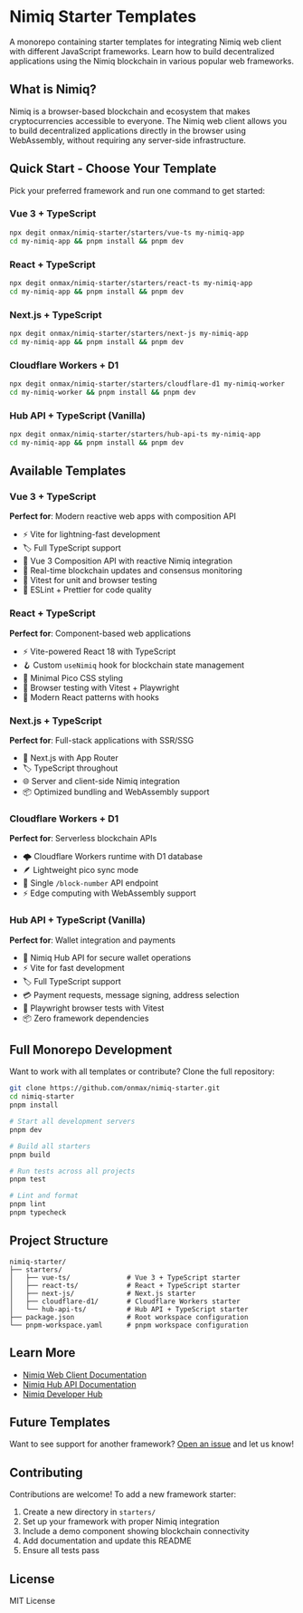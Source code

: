 # Nimiq Starter Templates

A monorepo containing starter templates for integrating Nimiq web client with different JavaScript frameworks. Learn how to build decentralized applications using the Nimiq blockchain in various popular web frameworks.

## What is Nimiq?

Nimiq is a browser-based blockchain and ecosystem that makes cryptocurrencies accessible to everyone. The Nimiq web client allows you to build decentralized applications directly in the browser using WebAssembly, without requiring any server-side infrastructure.

## Quick Start - Choose Your Template

Pick your preferred framework and run one command to get started:

### Vue 3 + TypeScript
```bash
npx degit onmax/nimiq-starter/starters/vue-ts my-nimiq-app
cd my-nimiq-app && pnpm install && pnpm dev
```

### React + TypeScript
```bash
npx degit onmax/nimiq-starter/starters/react-ts my-nimiq-app
cd my-nimiq-app && pnpm install && pnpm dev
```

### Next.js + TypeScript
```bash
npx degit onmax/nimiq-starter/starters/next-js my-nimiq-app
cd my-nimiq-app && pnpm install && pnpm dev
```

### Cloudflare Workers + D1
```bash
npx degit onmax/nimiq-starter/starters/cloudflare-d1 my-nimiq-worker
cd my-nimiq-worker && pnpm install && pnpm dev
```

### Hub API + TypeScript (Vanilla)
```bash
npx degit onmax/nimiq-starter/starters/hub-api-ts my-nimiq-app
cd my-nimiq-app && pnpm install && pnpm dev
```

## Available Templates

### Vue 3 + TypeScript
**Perfect for**: Modern reactive web apps with composition API
- ⚡️ Vite for lightning-fast development
- 🏷️ Full TypeScript support
- 🎨 Vue 3 Composition API with reactive Nimiq integration
- 📡 Real-time blockchain updates and consensus monitoring
- 🧪 Vitest for unit and browser testing
- 📝 ESLint + Prettier for code quality

### React + TypeScript
**Perfect for**: Component-based web applications
- ⚡️ Vite-powered React 18 with TypeScript
- 🪝 Custom `useNimiq` hook for blockchain state management
- 🎨 Minimal Pico CSS styling
- 🧪 Browser testing with Vitest + Playwright
- 📱 Modern React patterns with hooks

### Next.js + TypeScript
**Perfect for**: Full-stack applications with SSR/SSG
- 🚀 Next.js with App Router
- 🏷️ TypeScript throughout
- 🌐 Server and client-side Nimiq integration
- 📦 Optimized bundling and WebAssembly support

### Cloudflare Workers + D1
**Perfect for**: Serverless blockchain APIs
- 🌩️ Cloudflare Workers runtime with D1 database
- 🪶 Lightweight pico sync mode
- 📡 Single `/block-number` API endpoint
- ⚡️ Edge computing with WebAssembly support

### Hub API + TypeScript (Vanilla)
**Perfect for**: Wallet integration and payments
- 🔐 Nimiq Hub API for secure wallet operations
- ⚡️ Vite for fast development
- 🏷️ Full TypeScript support
- 💳 Payment requests, message signing, address selection
- 🧪 Playwright browser tests with Vitest
- 📦 Zero framework dependencies

## Full Monorepo Development

Want to work with all templates or contribute? Clone the full repository:

```bash
git clone https://github.com/onmax/nimiq-starter.git
cd nimiq-starter
pnpm install

# Start all development servers
pnpm dev

# Build all starters
pnpm build

# Run tests across all projects
pnpm test

# Lint and format
pnpm lint
pnpm typecheck
```

## Project Structure

```
nimiq-starter/
├── starters/
│   ├── vue-ts/              # Vue 3 + TypeScript starter
│   ├── react-ts/            # React + TypeScript starter
│   ├── next-js/             # Next.js starter
│   ├── cloudflare-d1/       # Cloudflare Workers starter
│   └── hub-api-ts/          # Hub API + TypeScript starter
├── package.json             # Root workspace configuration
└── pnpm-workspace.yaml      # pnpm workspace configuration
```

## Learn More

- [Nimiq Web Client Documentation](http://nimiq.com/developers/web-client)
- [Nimiq Hub API Documentation](https://nimiq.github.io/hub)
- [Nimiq Developer Hub](https://nimiq.com/developers/)

## Future Templates

Want to see support for another framework? [Open an issue](https://github.com/onmax/nimiq-starter/issues/new) and let us know!

## Contributing

Contributions are welcome! To add a new framework starter:

1. Create a new directory in `starters/`
2. Set up your framework with proper Nimiq integration
3. Include a demo component showing blockchain connectivity
4. Add documentation and update this README
5. Ensure all tests pass

## License

MIT License
